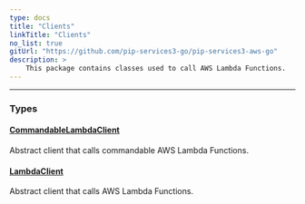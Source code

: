 ```yaml
---
type: docs
title: "Clients"
linkTitle: "Clients"
no_list: true
gitUrl: "https://github.com/pip-services3-go/pip-services3-aws-go"
description: >
    This package contains classes used to call AWS Lambda Functions.
---
```

---

<div class="module-body"> 

### Types

#### [CommandableLambdaClient](commandable_lambda_client)
Abstract client that calls commandable AWS Lambda Functions.


#### [LambdaClient](lambda_client)
Abstract client that calls AWS Lambda Functions.

</div>
